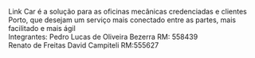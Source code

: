 Link Car é a solução para as oficinas mecânicas credenciadas e clientes Porto, que desejam um serviço mais conectado entre as partes, mais facilitado e mais ágil
<br>
Integrantes:
Pedro Lucas de Oliveira Bezerra RM: 558439
<br>
Renato de Freitas David Campiteli RM:555627
